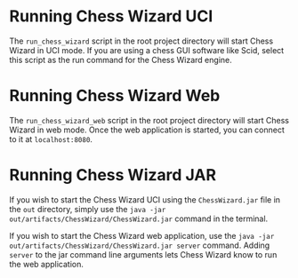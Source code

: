 # Running Chess Wizard UCI

The `run_chess_wizard` script in the root project directory will start Chess Wizard in UCI mode. If you are using a chess GUI software like Scid, select this script as the run command for the Chess Wizard engine.

# Running Chess Wizard Web

The `run_chess_wizard_web` script in the root project directory will start Chess Wizard in web mode. Once the web application is started, you can connect to it at `localhost:8080`.

# Running Chess Wizard JAR

If you wish to start the Chess Wizard UCI using the `ChessWizard.jar` file in the `out` directory, simply use the `java -jar out/artifacts/ChessWizard/ChessWizard.jar` command in the terminal.

If you wish to start the Chess Wizard web application, use the `java -jar out/artifacts/ChessWizard/ChessWizard.jar server` command. Adding `server` to the jar command line arguments lets Chess Wizard know to run the web application.